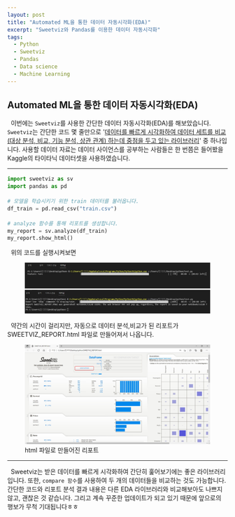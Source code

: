 ```yaml
---
layout: post
title: "Automated ML을 통한 데이터 자동시각화(EDA)"
excerpt: "Sweetviz와 Pandas를 이용한 데이터 자동시각화"
tags: 
  - Python
  - Sweetviz
  - Pandas
  - Data science
  - Machine Learning
---
```


## Automated ML을 통한 데이터 자동시각화(EDA)
&nbsp; 이번에는 `Sweetviz`를 사용한 간단한 데이터 자동시각화(EDA)를 해보았습니다. `Sweetviz`는 간단한 코드 몇 줄만으로 '<ins>데이터를 빠르게 시각화하여 데이터 세트를 비교 (대상 분석, 비교, 기능 분석, 상관 관계) 하는데 중점을 두고 있는 라이브러리</ins>' 중 하나입니다. 사용할 데이터 자료는 데이터 사이언스를 공부하는 사람들은 한 번쯤은 들어봤을 Kaggle의 타이타닉 데이터셋을 사용하였습니다. 

---

```python
import sweetviz as sv
import pandas as pd

# 모델을 학습시키기 위한 train 데이터를 불러옵니다.
df_train = pd.read_csv("train.csv")

# analyze 함수를 통해 리포트를 생성합니다.
my_report = sv.analyze(df_train)
my_report.show_html()
```
&nbsp; 위의 코드를 실행시켜보면

<figure class="half">
    <a href="/images/AutomatedML/terminal1.jpg"><img src="/images/AutomatedML/terminal1.jpg"></a>
    <a href="/images/AutomatedML/terminal2.jpg"><img src="/images/AutomatedML/terminal2.jpg"></a>
</figure>

&nbsp; 약간의 시간이 걸리지만, 자동으로 데이터 분석,비교가 된 리포트가 SWEETVIZ_REPORT.html 파일로 만들어져서 나옵니다.

<figure>
    <a href="/images/AutomatedML/report1.jpg"><img src="/images/AutomatedML/report1.jpg"></a>
    <figcaption> html 파일로 만들어진 리포트 </figcaption>
</figure>

---

&nbsp; Sweetviz는 받은 데이터를 빠르게 시각화하여 간단히 훑어보기에는 좋은 라이브러리입니다. 또한, `compare 함수`를 사용하여 두 개의 데이터들을 비교하는 것도 가능합니다. 간단한 코드와 리포트 분석 결과 내용은 다른 EDA 라이브러리와 비교해보아도 나쁘지 않고, 괜찮은 것 같습니다. 그리고 계속 꾸준한 업데이트가 되고 있기 때문에 앞으로의 행보가 무척 기대됩니다ㅎㅎ
